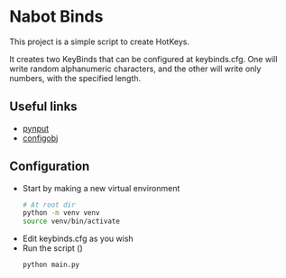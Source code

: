 # Nabot Binds

This project is a simple script to create HotKeys.

It creates two KeyBinds that can be configured at keybinds.cfg. One will write random alphanumeric characters, and the other will write only numbers, with the specified length.

## Useful links

- [pynput](https://pypi.org/project/pynput/)
- [configobj](https://pypi.org/project/configobj/)

## Configuration

- Start by making a new virtual environment
    ```sh
    # At root dir
    python -m venv venv
    source venv/bin/activate
    ```
- Edit keybinds.cfg as you wish
- Run the script ()
    ```sh
    python main.py
    ```